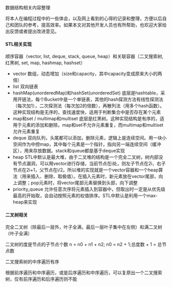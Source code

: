数据结构相关内容整理

将本人在编程过程中的一些体会，以及网上看到的心得的记录和整理，方便以后自己和团队的参考，提高效率。如果本文对其他开发人员也有所帮助，也欢迎大家给出反馈或者提出改进意见。

#### STL相关实现

顺序容器（vector, list, deque, stack, queue, heap）和关联容器（二叉搜索树, 红黑树, set, map, hashmap, hashset）
*   vector 数组，动态增加（size和capacity，其中capacity变成原来大小的两倍）
*   list 双向链表
*   hashMap(unorderedMap)和hashSet(unorderedSet) 底层是hashtable，采用开链法，每个Bucket中是一个单链表，其他的hash探测方法有线性探测法（每次加1），二次探测法（每次加2的倍数），再散列法（用多个hash函数）。这种实现结构是无序的，查找速度快，适用于判断集合中是否存在某个元素
*   map和set / multimap和multiset 底层是红黑树。这种实现结构是有序的，适用于元素的添加和删除。map和set不允许元素重复，而multimap和multiset允许元素重复
*   deque 双向队列，头尾都可以添加，删除元素，逻辑上是连续空间。用一块小空间作为中控map，其中每个元素是一个指针，指向另一端连续空间（缓冲区），用来存放数据。stack和queue都是基于deque实现
*   heap STL中默认是最大堆，由于二叉堆的结构是一个完全二叉树，树内部没有节点漏洞，可以用vector进行存储，当前节点在i处，则左子节点在2i，右子节点在2i+1，父节点在i/2。所以堆的实现就是一个vector容器和一个heap算法（用来插入、删除、取极值）。在插入元素时，新元素放在vector尾部，向上调整；pop元素时，将vector尾部元素替换到头部，向下调整
*   priority_queue 允许任意次序将元素插入到容器中，但取出时一定是从优先级最高的开始取，会自动按照元素的权值排序。STL中默认是利用一个max-heap来实现


#### 二叉树相关

完全二叉树（除最后一层外，叶子全满，最后一层叶子集中在左侧）和满二叉树（叶子全满）

二叉树的度是节点的子节点个数 n = n0 + n1 + n2; n0 = n2 + 1;总度数 + 1 = 总节点数

二叉搜索树的中序遍历有序

根据前序遍历和中序遍历，或是后序遍历和中序遍历，可以复原出一个二叉搜索树，仅有前序遍历和后序遍历则不能
